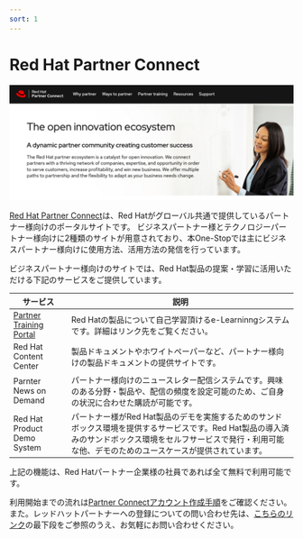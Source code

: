 ```yaml
---
sort: 1
---
```


# Red Hat Partner Connect

![picture](https://github.com/KaitoInaba/rh-open-renew/blob/main/partner-connect/images/top.png?raw=true)

[Red Hat Partner Connect](https://connect.redhat.com/)は、Red Hatがグローバル共通で提供しているパートナー様向けのポータルサイトです。
ビジネスパートナー様とテクノロジーパートナー様向けに2種類のサイトが用意されており、本One-Stopでは主にビジネスパートナー様向けに使用方法、活用方法の発信を行っています。

ビジネスパートナー様向けのサイトでは、Red Hat製品の提案・学習に活用いただける下記のサービスをご提供しています。

|サービス|説明|
|---|---|
|[Partner Training Portal]()|Red Hatの製品について自己学習頂けるe-Learninngシステムです。詳細はリンク先をご覧ください。|
|Red Hat Content Center|製品ドキュメントやホワイトペーパーなど、パートナー様向けの製品ドキュメントの提供サイトです。|
|Parnter News on Demand|パートナー様向けのニュースレター配信システムです。興味のある分野・製品や、配信の頻度を設定可能のため、ご自身の状況に合わせた購読が可能です。|
|Red Hat Product Demo System|パートナー様がRed Hat製品のデモを実施するためのサンドボックス環境を提供するサービスです。Red Hat製品の導入済みのサンドボックス環境をセルフサービスで発行・利用可能な他、デモのためのユースケースが提供されています。|

上記の機能は、Red Hatパートナー企業様の社員であれば全て無料で利用可能です。

利用開始までの流れは[Partner Connectアカウント作成手順]()をご確認ください。
また。レッドハットパートナーへの登録についての問い合わせ先は、[こちらのリンク](https://www.redhat.com/ja/partners)の最下段をご参照のうえ、お気軽にお問い合わせください。